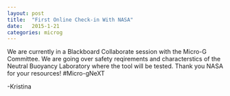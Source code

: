 ```yaml
---
layout: post
title:  "First Online Check-in With NASA"
date:   2015-1-21
categories: microg
---
```

We are currently in a Blackboard Collaborate session with the Micro-G Committee. We are going over safety reqirements and characterstics of the Neutral Buoyancy Laboratory where the tool will be tested. Thank you NASA for your resources! #Micro-gNeXT

-Kristina